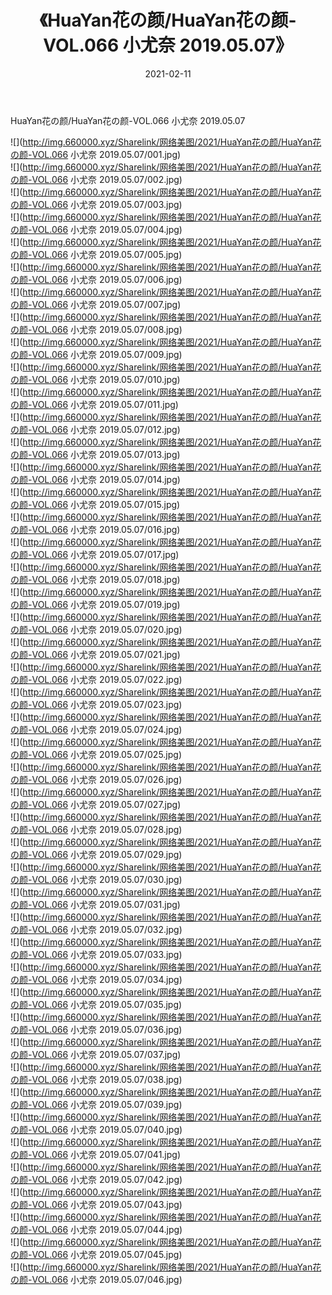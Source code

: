 ﻿---
layout: post
title:  《HuaYan花の颜/HuaYan花の颜-VOL.066 小尤奈 2019.05.07》
date:   2021-02-11
img: http://img.660000.xyz/Sharelink/网络美图/2021/HuaYan花の颜/HuaYan花の颜-VOL.066 小尤奈 2019.05.07/000.jpg
categories: [美女, 清纯, 唯美]
---

HuaYan花の颜/HuaYan花の颜-VOL.066 小尤奈 2019.05.07

 ![](http://img.660000.xyz/Sharelink/网络美图/2021/HuaYan花の颜/HuaYan花の颜-VOL.066 小尤奈 2019.05.07/001.jpg) <br>![](http://img.660000.xyz/Sharelink/网络美图/2021/HuaYan花の颜/HuaYan花の颜-VOL.066 小尤奈 2019.05.07/002.jpg) <br>![](http://img.660000.xyz/Sharelink/网络美图/2021/HuaYan花の颜/HuaYan花の颜-VOL.066 小尤奈 2019.05.07/003.jpg) <br>![](http://img.660000.xyz/Sharelink/网络美图/2021/HuaYan花の颜/HuaYan花の颜-VOL.066 小尤奈 2019.05.07/004.jpg) <br>![](http://img.660000.xyz/Sharelink/网络美图/2021/HuaYan花の颜/HuaYan花の颜-VOL.066 小尤奈 2019.05.07/005.jpg) <br>![](http://img.660000.xyz/Sharelink/网络美图/2021/HuaYan花の颜/HuaYan花の颜-VOL.066 小尤奈 2019.05.07/006.jpg) <br>![](http://img.660000.xyz/Sharelink/网络美图/2021/HuaYan花の颜/HuaYan花の颜-VOL.066 小尤奈 2019.05.07/007.jpg) <br>![](http://img.660000.xyz/Sharelink/网络美图/2021/HuaYan花の颜/HuaYan花の颜-VOL.066 小尤奈 2019.05.07/008.jpg) <br>![](http://img.660000.xyz/Sharelink/网络美图/2021/HuaYan花の颜/HuaYan花の颜-VOL.066 小尤奈 2019.05.07/009.jpg) <br>![](http://img.660000.xyz/Sharelink/网络美图/2021/HuaYan花の颜/HuaYan花の颜-VOL.066 小尤奈 2019.05.07/010.jpg) <br>![](http://img.660000.xyz/Sharelink/网络美图/2021/HuaYan花の颜/HuaYan花の颜-VOL.066 小尤奈 2019.05.07/011.jpg) <br>![](http://img.660000.xyz/Sharelink/网络美图/2021/HuaYan花の颜/HuaYan花の颜-VOL.066 小尤奈 2019.05.07/012.jpg) <br>![](http://img.660000.xyz/Sharelink/网络美图/2021/HuaYan花の颜/HuaYan花の颜-VOL.066 小尤奈 2019.05.07/013.jpg) <br>![](http://img.660000.xyz/Sharelink/网络美图/2021/HuaYan花の颜/HuaYan花の颜-VOL.066 小尤奈 2019.05.07/014.jpg) <br>![](http://img.660000.xyz/Sharelink/网络美图/2021/HuaYan花の颜/HuaYan花の颜-VOL.066 小尤奈 2019.05.07/015.jpg) <br>![](http://img.660000.xyz/Sharelink/网络美图/2021/HuaYan花の颜/HuaYan花の颜-VOL.066 小尤奈 2019.05.07/016.jpg) <br>![](http://img.660000.xyz/Sharelink/网络美图/2021/HuaYan花の颜/HuaYan花の颜-VOL.066 小尤奈 2019.05.07/017.jpg) <br>![](http://img.660000.xyz/Sharelink/网络美图/2021/HuaYan花の颜/HuaYan花の颜-VOL.066 小尤奈 2019.05.07/018.jpg) <br>![](http://img.660000.xyz/Sharelink/网络美图/2021/HuaYan花の颜/HuaYan花の颜-VOL.066 小尤奈 2019.05.07/019.jpg) <br>![](http://img.660000.xyz/Sharelink/网络美图/2021/HuaYan花の颜/HuaYan花の颜-VOL.066 小尤奈 2019.05.07/020.jpg) <br>![](http://img.660000.xyz/Sharelink/网络美图/2021/HuaYan花の颜/HuaYan花の颜-VOL.066 小尤奈 2019.05.07/021.jpg) <br>![](http://img.660000.xyz/Sharelink/网络美图/2021/HuaYan花の颜/HuaYan花の颜-VOL.066 小尤奈 2019.05.07/022.jpg) <br>![](http://img.660000.xyz/Sharelink/网络美图/2021/HuaYan花の颜/HuaYan花の颜-VOL.066 小尤奈 2019.05.07/023.jpg) <br>![](http://img.660000.xyz/Sharelink/网络美图/2021/HuaYan花の颜/HuaYan花の颜-VOL.066 小尤奈 2019.05.07/024.jpg) <br>![](http://img.660000.xyz/Sharelink/网络美图/2021/HuaYan花の颜/HuaYan花の颜-VOL.066 小尤奈 2019.05.07/025.jpg) <br>![](http://img.660000.xyz/Sharelink/网络美图/2021/HuaYan花の颜/HuaYan花の颜-VOL.066 小尤奈 2019.05.07/026.jpg) <br>![](http://img.660000.xyz/Sharelink/网络美图/2021/HuaYan花の颜/HuaYan花の颜-VOL.066 小尤奈 2019.05.07/027.jpg) <br>![](http://img.660000.xyz/Sharelink/网络美图/2021/HuaYan花の颜/HuaYan花の颜-VOL.066 小尤奈 2019.05.07/028.jpg) <br>![](http://img.660000.xyz/Sharelink/网络美图/2021/HuaYan花の颜/HuaYan花の颜-VOL.066 小尤奈 2019.05.07/029.jpg) <br>![](http://img.660000.xyz/Sharelink/网络美图/2021/HuaYan花の颜/HuaYan花の颜-VOL.066 小尤奈 2019.05.07/030.jpg) <br>![](http://img.660000.xyz/Sharelink/网络美图/2021/HuaYan花の颜/HuaYan花の颜-VOL.066 小尤奈 2019.05.07/031.jpg) <br>![](http://img.660000.xyz/Sharelink/网络美图/2021/HuaYan花の颜/HuaYan花の颜-VOL.066 小尤奈 2019.05.07/032.jpg) <br>![](http://img.660000.xyz/Sharelink/网络美图/2021/HuaYan花の颜/HuaYan花の颜-VOL.066 小尤奈 2019.05.07/033.jpg) <br>![](http://img.660000.xyz/Sharelink/网络美图/2021/HuaYan花の颜/HuaYan花の颜-VOL.066 小尤奈 2019.05.07/034.jpg) <br>![](http://img.660000.xyz/Sharelink/网络美图/2021/HuaYan花の颜/HuaYan花の颜-VOL.066 小尤奈 2019.05.07/035.jpg) <br>![](http://img.660000.xyz/Sharelink/网络美图/2021/HuaYan花の颜/HuaYan花の颜-VOL.066 小尤奈 2019.05.07/036.jpg) <br>![](http://img.660000.xyz/Sharelink/网络美图/2021/HuaYan花の颜/HuaYan花の颜-VOL.066 小尤奈 2019.05.07/037.jpg) <br>![](http://img.660000.xyz/Sharelink/网络美图/2021/HuaYan花の颜/HuaYan花の颜-VOL.066 小尤奈 2019.05.07/038.jpg) <br>![](http://img.660000.xyz/Sharelink/网络美图/2021/HuaYan花の颜/HuaYan花の颜-VOL.066 小尤奈 2019.05.07/039.jpg) <br>![](http://img.660000.xyz/Sharelink/网络美图/2021/HuaYan花の颜/HuaYan花の颜-VOL.066 小尤奈 2019.05.07/040.jpg) <br>![](http://img.660000.xyz/Sharelink/网络美图/2021/HuaYan花の颜/HuaYan花の颜-VOL.066 小尤奈 2019.05.07/041.jpg) <br>![](http://img.660000.xyz/Sharelink/网络美图/2021/HuaYan花の颜/HuaYan花の颜-VOL.066 小尤奈 2019.05.07/042.jpg) <br>![](http://img.660000.xyz/Sharelink/网络美图/2021/HuaYan花の颜/HuaYan花の颜-VOL.066 小尤奈 2019.05.07/043.jpg) <br>![](http://img.660000.xyz/Sharelink/网络美图/2021/HuaYan花の颜/HuaYan花の颜-VOL.066 小尤奈 2019.05.07/044.jpg) <br>![](http://img.660000.xyz/Sharelink/网络美图/2021/HuaYan花の颜/HuaYan花の颜-VOL.066 小尤奈 2019.05.07/045.jpg) <br>![](http://img.660000.xyz/Sharelink/网络美图/2021/HuaYan花の颜/HuaYan花の颜-VOL.066 小尤奈 2019.05.07/046.jpg) <br>